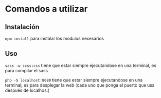 # Comandos a utilizar
## Instalación
`npm install` para instalar los modulos necesarios
## Uso
`sass -w scss:css` tiene que estar siempre ejecutandose en una terminal, es para compilar el sass

`php -S localhost:8080` tiene que estar siempre ejecutandose en una terminal, es para desplegar la web (cada uno que ponga el puerto que usa después de localhos:)
